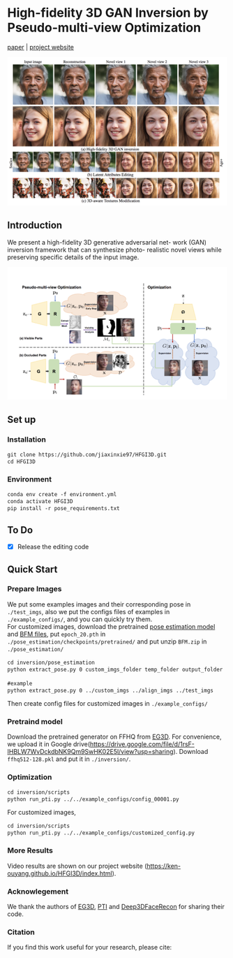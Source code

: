 # High-fidelity 3D GAN Inversion by Pseudo-multi-view Optimization





[paper]() | [project website](https://ken-ouyang.github.io/HFGI3D/index.html)
  
<img src="pics/teaser.png" width="800px"/> 

## Introduction
We present a high-fidelity 3D generative adversarial net-
work (GAN) inversion framework that can synthesize photo-
realistic novel views while preserving specific details of the
input image.

<img src="pics/method.png" width="800px"/>  


## Set up
### Installation
```
git clone https://github.com/jiaxinxie97/HFGI3D.git
cd HFGI3D
```

### Environment

```
conda env create -f environment.yml
conda activate HFGI3D
pip install -r pose_requirements.txt
```

## To Do
- [x] Release the editing code

## Quick Start

### Prepare Images
We put some examples images and their corresponding pose in `./test_imgs`, also we put the configs files of examples in `./example_configs/`, and you can quickly try them.   
For customized images, download the pretrained [pose estimation model](https://drive.google.com/file/d/1zawY7jYDJlUGnSAXn1pgIHgIvJpiSmj5/view?usp=sharing) and [BFM files](), put `epoch_20.pth` in `./pose_estimation/checkpoints/pretrained/` and put unzip `BFM.zip` in `./pose_estimation/` 

```
cd inversion/pose_estimation
python extract_pose.py 0 custom_imgs_folder temp_folder output_folder

#example
python extract_pose.py 0 ../custom_imgs ../align_imgs ../test_imgs
```
Then create config files for customized images in `./example_configs/`

### Pretraind model
Download the pretrained generator on FFHQ from [EG3D](https://github.com/NVlabs/eg3d). For convenience, we upload it in Google drive(https://drive.google.com/file/d/1rsF-IHBLW7WvDckdbNK9Qm9SwHK02E5l/view?usp=sharing). Download  `ffhq512-128.pkl` and put it in `./inversion/`.

### Optimization
  
```
cd inversion/scripts
python run_pti.py ../../example_configs/config_00001.py
```

For customized images,
```
cd inversion/scripts
python run_pti.py ../../example_configs/customized_config.py
```

### More Results
Video results are shown on our project website (https://ken-ouyang.github.io/HFGI3D/index.html).

### Acknowlegement   
We thank the authors of [EG3D](https://github.com/NVlabs/eg3d), [PTI](https://github.com/danielroich/PTI) and [Deep3DFaceRecon](https://github.com/sicxu/Deep3DFaceRecon_pytorch/tree/6ba3d22f84bf508f0dde002da8fff277196fef21) for sharing their code.

### Citation
If you find this work useful for your research, please cite:



